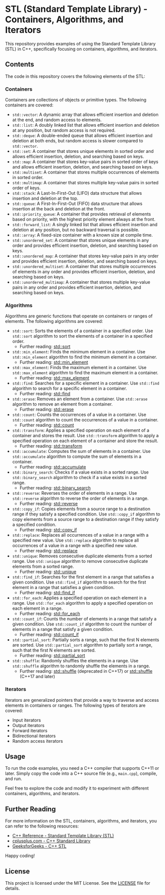 # STL (Standard Template Library) - Containers, Algorithms, and Iterators

This repository provides examples of using the Standard Template Library (STL) in C++, specifically focusing on containers, algorithms, and iterators.

## Contents

The code in this repository covers the following elements of the STL:

### Containers

Containers are collections of objects or primitive types. The following containers are covered:

- `std::vector`: A dynamic array that allows efficient insertion and deletion at the end, and random access to elements.
- `std::list`: A doubly linked list that allows efficient insertion and deletion at any position, but random access is not required.
- `std::deque`: A double-ended queue that allows efficient insertion and deletion at both ends, but random access is slower compared to `std::vector`.
- `std::set`: A container that stores unique elements in sorted order and allows efficient insertion, deletion, and searching based on keys.
- `std::map`: A container that stores key-value pairs in sorted order of keys and allows efficient insertion, deletion, and searching based on keys.
- `std::multiset`: A container that stores multiple occurrences of elements in sorted order.
- `std::multimap`: A container that stores multiple key-value pairs in sorted order of keys.
- `std::stack`: A Last-In-First-Out (LIFO) data structure that allows insertion and deletion at the top.
- `std::queue`: A First-In-First-Out (FIFO) data structure that allows insertion at the back and deletion at the front.
- `std::priority_queue`: A container that provides retrieval of elements based on priority, with the highest priority element always at the front.
- `std::forward_list`: A singly linked list that allows efficient insertion and deletion at any position, but no backward traversal is possible.
- `std::array`: A fixed-size container with a known size at compile time.
- `std::unordered_set`: A container that stores unique elements in any order and provides efficient insertion, deletion, and searching based on keys.
- `std::unordered_map`: A container that stores key-value pairs in any order and provides efficient insertion, deletion, and searching based on keys.
- `std::unordered_multiset`: A container that stores multiple occurrences of elements in any order and provides efficient insertion, deletion, and searching based on keys.
- `std::unordered_multimap`: A container that stores multiple key-value pairs in any order and provides efficient insertion, deletion, and searching based on keys.

### Algorithms

Algorithms are generic functions that operate on containers or ranges of elements. The following algorithms are covered:

- `std::sort`: Sorts the elements of a container in a specified order. Use `std::sort` algorithm to sort the elements of a container in a specified order.
    - Further reading: [std::sort](https://en.cppreference.com/w/cpp/algorithm/sort)
- `std::min_element`: Finds the minimum element in a container. Use `std::min_element` algorithm to find the minimum element in a container.
    - Further reading: [std::min_element](https://en.cppreference.com/w/cpp/algorithm/min_element)
- `std::max_element`: Finds the maximum element in a container. Use `std::max_element` algorithm to find the maximum element in a container.
    - Further reading: [std::max_element](https://en.cppreference.com/w/cpp/algorithm/max_element)
- `std::find`: Searches for a specific element in a container. Use `std::find` algorithm to search for a specific element in a container.
    - Further reading: [std::find](https://en.cppreference.com/w/cpp/algorithm/find)
- `std::erase`: Removes an element from a container. Use `std::erase` algorithm to remove an element from a container.
    - Further reading: [std::erase](https://en.cppreference.com/w/cpp/algorithm/erase)
- `std::count`: Counts the occurrences of a value in a container. Use `std::count` algorithm to count the occurrences of a value in a container.
    - Further reading: [std::count](https://en.cppreference.com/w/cpp/algorithm/count)
- `std::transform`: Applies a specified operation on each element of a container and stores the result. Use `std::transform` algorithm to apply a specified operation on each element of a container and store the result.
    - Further reading: [std::transform](https://en.cppreference.com/w/cpp/algorithm/transform)
- `std::accumulate`: Computes the sum of elements in a container. Use `std::accumulate` algorithm to compute the sum of elements in a container.
    - Further reading: [std::accumulate](https://en.cppreference.com/w/cpp/algorithm/accumulate)
- `std::binary_search`: Checks if a value exists in a sorted range. Use `std::binary_search` algorithm to check if a value exists in a sorted range.
    - Further reading: [std::binary_search](https://en.cppreference.com/w/cpp/algorithm/binary_search)
- `std::reverse`: Reverses the order of elements in a range. Use `std::reverse` algorithm to reverse the order of elements in a range.
    - Further reading: [std::reverse](https://en.cppreference.com/w/cpp/algorithm/reverse)
- `std::copy_if`: Copies elements from a source range to a destination range if they satisfy a specified condition. Use `std::copy_if` algorithm to copy elements from a source range to a destination range if they satisfy a specified condition.
    - Further reading: [std::copy_if](https://en.cppreference.com/w/cpp/algorithm/copy_if)
- `std::replace`: Replaces all occurrences of a value in a range with a specified new value. Use `std::replace` algorithm to replace all occurrences of a value in a range with a specified new value.
    - Further reading: [std::replace](https://en.cppreference.com/w/cpp/algorithm/replace)
- `std::unique`: Removes consecutive duplicate elements from a sorted range. Use `std::unique` algorithm to remove consecutive duplicate elements from a sorted range.
    - Further reading: [std::unique](https://en.cppreference.com/w/cpp/algorithm/unique)
- `std::find_if`: Searches for the first element in a range that satisfies a given condition. Use `std::find_if` algorithm to search for the first element in a range that satisfies a given condition.
    - Further reading: [std::find_if](https://en.cppreference.com/w/cpp/algorithm/find_if)
- `std::for_each`: Applies a specified operation on each element in a range. Use `std::for_each` algorithm to apply a specified operation on each element in a range.
    - Further reading: [std::for_each](https://en.cppreference.com/w/cpp/algorithm/for_each)
- `std::count_if`: Counts the number of elements in a range that satisfy a given condition. Use `std::count_if` algorithm to count the number of elements in a range that satisfy a given condition.
    - Further reading: [std::count_if](https://en.cppreference.com/w/cpp/algorithm/count_if)
- `std::partial_sort`: Partially sorts a range, such that the first N elements are sorted. Use `std::partial_sort` algorithm to partially sort a range, such that the first N elements are sorted.
    - Further reading: [std::partial_sort](https://en.cppreference.com/w/cpp/algorithm/partial_sort)
- `std::shuffle`: Randomly shuffles the elements in a range. Use `std::shuffle` algorithm to randomly shuffle the elements in a range.
    - Further reading: [std::shuffle](https://en.cppreference.com/w/cpp/algorithm/random_shuffle) (deprecated in C++17) or [std::shuffle](https://en.cppreference.com/w/cpp/algorithm/shuffle) (C++17 and later)

### Iterators

Iterators are generalized pointers that provide a way to traverse and access elements in containers or ranges. The following types of iterators are covered:

- Input iterators
- Output iterators
- Forward iterators
- Bidirectional iterators
- Random access iterators

## Usage

To run the code examples, you need a C++ compiler that supports C++11 or later. Simply copy the code into a C++ source file (e.g., `main.cpp`), compile, and run.

Feel free to explore the code and modify it to experiment with different containers, algorithms, and iterators.

## Further Reading

For more information on the STL, containers, algorithms, and iterators, you can refer to the following resources:

- [C++ Reference - Standard Template Library (STL)](https://en.cppreference.com/w/cpp/container)
- [cplusplus.com - C++ Standard Library](https://www.cplusplus.com/reference/stl/)
- [GeeksforGeeks - C++ STL](https://www.geeksforgeeks.org/the-c-standard-template-library-stl/)

Happy coding!

## License

This project is licensed under the MIT License. See the [LICENSE](LICENSE) file for details.
